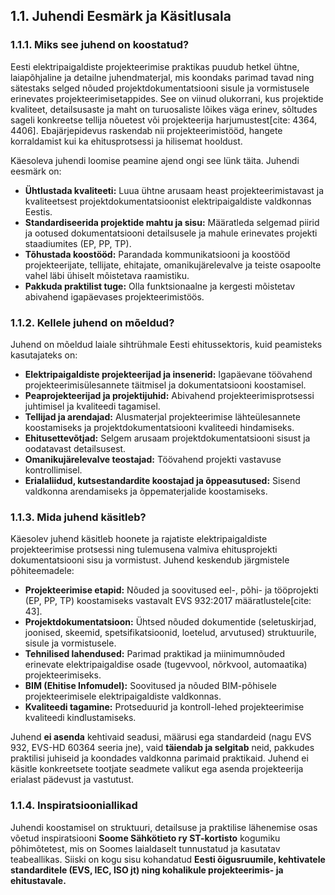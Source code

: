 

## 1.1. Juhendi Eesmärk ja Käsitlusala

### 1.1.1. Miks see juhend on koostatud?

Eesti elektripaigaldiste projekteerimise praktikas puudub hetkel ühtne, laiapõhjaline ja detailne juhendmaterjal, mis koondaks parimad tavad ning sätestaks selged nõuded projektdokumentatsiooni sisule ja vormistusele erinevates projekteerimisetappides. See on viinud olukorrani, kus projektide kvaliteet, detailsusaste ja maht on turuosaliste lõikes väga erinev, sõltudes sageli konkreetse tellija nõuetest või projekteerija harjumustest[cite: 4364, 4406]. Ebajärjepidevus raskendab nii projekteerimistööd, hangete korraldamist kui ka ehitusprotsessi ja hilisemat hooldust.

Käesoleva juhendi loomise peamine ajend ongi see lünk täita. Juhendi eesmärk on:

* **Ühtlustada kvaliteeti:** Luua ühtne arusaam heast projekteerimistavast ja kvaliteetsest projektdokumentatsioonist elektripaigaldiste valdkonnas Eestis.
* **Standardiseerida projektide mahtu ja sisu:** Määratleda selgemad piirid ja ootused dokumentatsiooni detailsusele ja mahule erinevates projekti staadiumites (EP, PP, TP).
* **Tõhustada koostööd:** Parandada kommunikatsiooni ja koostööd projekteerijate, tellijate, ehitajate, omanikujärelevalve ja teiste osapoolte vahel läbi ühiselt mõistetava raamistiku.
* **Pakkuda praktilist tuge:** Olla funktsionaalne ja kergesti mõistetav abivahend igapäevases projekteerimistöös.

### 1.1.2. Kellele juhend on mõeldud?

Juhend on mõeldud laiale sihtrühmale Eesti ehitussektoris, kuid peamisteks kasutajateks on:

* **Elektripaigaldiste projekteerijad ja insenerid:** Igapäevane töövahend projekteerimisülesannete täitmisel ja dokumentatsiooni koostamisel.
* **Peaprojekteerijad ja projektijuhid:** Abivahend projekteerimisprotsessi juhtimisel ja kvaliteedi tagamisel.
* **Tellijad ja arendajad:** Alusmaterjal projekteerimise lähteülesannete koostamiseks ja projektdokumentatsiooni kvaliteedi hindamiseks.
* **Ehitusettevõtjad:** Selgem arusaam projektdokumentatsiooni sisust ja oodatavast detailsusest.
* **Omanikujärelevalve teostajad:** Töövahend projekti vastavuse kontrollimisel.
* **Erialaliidud, kutsestandardite koostajad ja õppeasutused:** Sisend valdkonna arendamiseks ja õppematerjalide koostamiseks.

### 1.1.3. Mida juhend käsitleb?

Käesolev juhend käsitleb hoonete ja rajatiste elektripaigaldiste projekteerimise protsessi ning tulemusena valmiva ehitusprojekti dokumentatsiooni sisu ja vormistust. Juhend keskendub järgmistele põhiteemadele:

* **Projekteerimise etapid:** Nõuded ja soovitused eel-, põhi- ja tööprojekti (EP, PP, TP) koostamiseks vastavalt EVS 932:2017 määratlustele[cite: 43].
* **Projektdokumentatsioon:** Ühtsed nõuded dokumentide (seletuskirjad, joonised, skeemid, spetsifikatsioonid, loetelud, arvutused) struktuurile, sisule ja vormistusele.
* **Tehnilised lahendused:** Parimad praktikad ja miinimumnõuded erinevate elektripaigaldise osade (tugevvool, nõrkvool, automaatika) projekteerimiseks.
* **BIM (Ehitise Infomudel):** Soovitused ja nõuded BIM-põhisele projekteerimisele elektripaigaldiste valdkonnas.
* **Kvaliteedi tagamine:** Protseduurid ja kontroll-lehed projekteerimise kvaliteedi kindlustamiseks.

Juhend **ei asenda** kehtivaid seadusi, määrusi ega standardeid (nagu EVS 932, EVS-HD 60364 seeria jne), vaid **täiendab ja selgitab** neid, pakkudes praktilisi juhiseid ja koondades valdkonna parimaid praktikaid. Juhend ei käsitle konkreetsete tootjate seadmete valikut ega asenda projekteerija erialast pädevust ja vastutust.

### 1.1.4. Inspiratsiooniallikad

Juhendi koostamisel on struktuuri, detailsuse ja praktilise lähenemise osas võetud inspiratsiooni **Soome Sähkötieto ry ST-kortisto** kogumiku põhimõtetest, mis on Soomes laialdaselt tunnustatud ja kasutatav teabeallikas. Siiski on kogu sisu kohandatud **Eesti õigusruumile, kehtivatele standarditele (EVS, IEC, ISO jt) ning kohalikule projekteerimis- ja ehitustavale.**